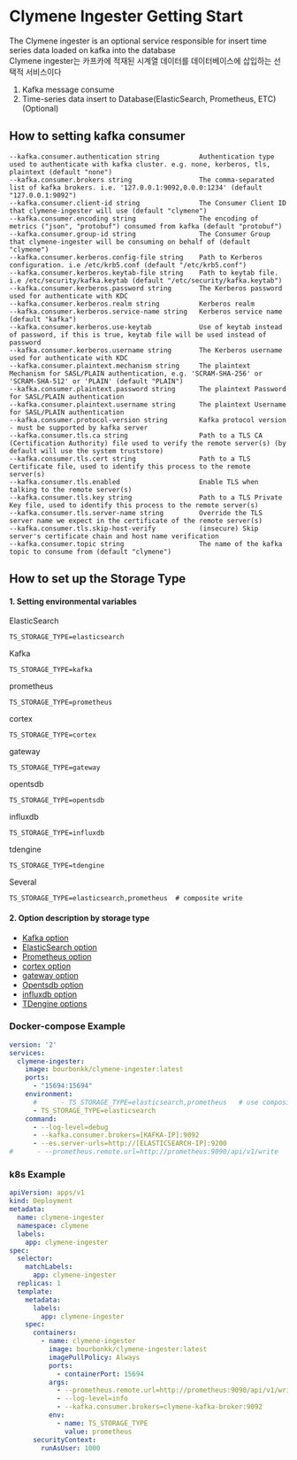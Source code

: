 # Clymene Ingester Getting Start

The Clymene ingester is an optional service responsible for insert time series data loaded on kafka into the database  
Clymene ingester는 카프카에 적재된 시계열 데이터를 데이터베이스에 삽입하는 선택적 서비스이다

1. Kafka message consume
2. Time-series data insert to Database(ElasticSearch, Prometheus, ETC) (Optional)

## How to setting kafka consumer

```
--kafka.consumer.authentication string          Authentication type used to authenticate with kafka cluster. e.g. none, kerberos, tls, plaintext (default "none")
--kafka.consumer.brokers string                 The comma-separated list of kafka brokers. i.e. '127.0.0.1:9092,0.0.0:1234' (default "127.0.0.1:9092")
--kafka.consumer.client-id string               The Consumer Client ID that clymene-ingester will use (default "clymene")
--kafka.consumer.encoding string                The encoding of metrics ("json", "protobuf") consumed from kafka (default "protobuf")
--kafka.consumer.group-id string                The Consumer Group that clymene-ingester will be consuming on behalf of (default "clymene")
--kafka.consumer.kerberos.config-file string    Path to Kerberos configuration. i.e /etc/krb5.conf (default "/etc/krb5.conf")
--kafka.consumer.kerberos.keytab-file string    Path to keytab file. i.e /etc/security/kafka.keytab (default "/etc/security/kafka.keytab")
--kafka.consumer.kerberos.password string       The Kerberos password used for authenticate with KDC
--kafka.consumer.kerberos.realm string          Kerberos realm
--kafka.consumer.kerberos.service-name string   Kerberos service name (default "kafka")
--kafka.consumer.kerberos.use-keytab            Use of keytab instead of password, if this is true, keytab file will be used instead of password
--kafka.consumer.kerberos.username string       The Kerberos username used for authenticate with KDC
--kafka.consumer.plaintext.mechanism string     The plaintext Mechanism for SASL/PLAIN authentication, e.g. 'SCRAM-SHA-256' or 'SCRAM-SHA-512' or 'PLAIN' (default "PLAIN")
--kafka.consumer.plaintext.password string      The plaintext Password for SASL/PLAIN authentication
--kafka.consumer.plaintext.username string      The plaintext Username for SASL/PLAIN authentication
--kafka.consumer.protocol-version string        Kafka protocol version - must be supported by kafka server
--kafka.consumer.tls.ca string                  Path to a TLS CA (Certification Authority) file used to verify the remote server(s) (by default will use the system truststore)
--kafka.consumer.tls.cert string                Path to a TLS Certificate file, used to identify this process to the remote server(s)
--kafka.consumer.tls.enabled                    Enable TLS when talking to the remote server(s)
--kafka.consumer.tls.key string                 Path to a TLS Private Key file, used to identify this process to the remote server(s)
--kafka.consumer.tls.server-name string         Override the TLS server name we expect in the certificate of the remote server(s)
--kafka.consumer.tls.skip-host-verify           (insecure) Skip server's certificate chain and host name verification
--kafka.consumer.topic string                   The name of the kafka topic to consume from (default "clymene")
```

## How to set up the Storage Type

#### 1. Setting environmental variables

ElasticSearch

```
TS_STORAGE_TYPE=elasticsearch
```

Kafka

```
TS_STORAGE_TYPE=kafka
```

prometheus

```
TS_STORAGE_TYPE=prometheus
```

cortex

```
TS_STORAGE_TYPE=cortex
```

gateway

```
TS_STORAGE_TYPE=gateway
```

opentsdb

```
TS_STORAGE_TYPE=opentsdb
```

influxdb

```
TS_STORAGE_TYPE=influxdb
```
tdengine
```
TS_STORAGE_TYPE=tdengine
```
Several

```
TS_STORAGE_TYPE=elasticsearch,prometheus  # composite write
```

#### 2. Option description by storage type

- [Kafka option](./kafka/kafka-option.md)
- [ElasticSearch option](./elasticsearch/es-option.md)
- [Prometheus option](prometheus/prometheus-option.md)
- [cortex option](./cortex/cortex-option.md)
- [gateway option](./gateway/gataway-option.md)
- [Opentsdb option](./opentsdb/opentsdb-option.md)
- [influxdb option](./influxdb/influxdb-options.md)
- [TDengine options](./tdengine/tdengine-options.md)

### Docker-compose Example

```yaml
version: '2'
services:
  clymene-ingester:
    image: bourbonkk/clymene-ingester:latest
    ports:
      - "15694:15694"
    environment:
      #      - TS_STORAGE_TYPE=elasticsearch,prometheus   # use composite writer
      - TS_STORAGE_TYPE=elasticsearch
    command:
      - --log-level=debug
      - --kafka.consumer.brokers=[KAFKA-IP]:9092
      - --es.server-urls=http://[ELASTICSEARCH-IP]:9200
#      - --prometheus.remote.url=http://prometheus:9090/api/v1/write
```

### k8s Example

```yaml
apiVersion: apps/v1
kind: Deployment
metadata:
  name: clymene-ingester
  namespace: clymene
  labels:
    app: clymene-ingester
spec:
  selector:
    matchLabels:
      app: clymene-ingester
  replicas: 1
  template:
    metadata:
      labels:
        app: clymene-ingester
    spec:
      containers:
        - name: clymene-ingester
          image: bourbonkk/clymene-ingester:latest
          imagePullPolicy: Always
          ports:
            - containerPort: 15694
          args:
            - --prometheus.remote.url=http://prometheus:9090/api/v1/write
            - --log-level=info
            - --kafka.consumer.brokers=clymene-kafka-broker:9092
          env:
            - name: TS_STORAGE_TYPE
              value: prometheus
      securityContext:
        runAsUser: 1000
```